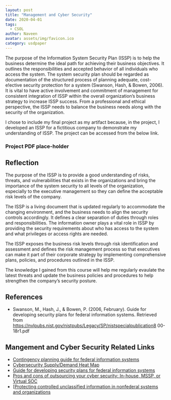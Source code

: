 ```yaml
---
layout: post
title: "Management and Cyber Security"
date: 2020-04-01
tags:
  - CSOL
author: Naveen
avatar: assets/img/favicon.ico
category: usdpaper
---
```



The purpose of the Information System Security Plan (ISSP) is to help the business determine the ideal path for achieving their business objectives. It outlines the responsibilities and accepted behavior of all individuals who access the system. The system security plan should be regarded as documentation of the structured process of planning adequate, cost- e!ective security protection for a system (Swanson, Hash, & Bowen, 2006). It is vital to have active involvement and commitment of management for consistent integration of ISSP within the overall organization’s business strategy to increase ISSP success. From a professional and ethical perspective, the ISSP needs to balance the business needs along with the security of the organization.

I chose to include my final project as my artifact because, in the project, I developed an ISSP for a fictitious company to demonstrate my understanding of ISSP. The project can be accessed from the below link.

### Project PDF place-holder

## Reflection

The purpose of the ISSP is to provide a good understanding of risks, threats, and vulnerabilities that exists in the organizations and bring the importance of the system security to all levels of the organization, especially to the executive management so they can define the acceptable risk levels of the company.

The ISSP is a living document that is updated regularly to accommodate the changing environment, and the business needs to align the security controls accordingly. It defines a clear separation of duties through roles and responsibilities. The information owner plays a vital role in ISSP by providing the security requirements about who has access to the system and what privileges or access rights are needed.

The ISSP exposes the business risk levels through risk identification and assessment and defines the risk management process so that executives can make it part of their corporate strategy by implementing comprehensive plans, policies, and procedures outlined in the ISSP.

The knowledge I gained from this course will help me regularly evaulate the latest threats and update the business policies and procedures to help strengthen the company’s security posture.

## References

- Swanson, M., Hash, J., & Bowen, P. (2006, February). Guide for developing security plans for federal information systems. Retrieved from https://nvlpubs.nist.gov/nistpubs/Legacy/SP/nistspecialpublication8 00-18r1.pdf

## Mangement and Cyber Security Related Links

- [Contingency planning guide for federal information systems](https://nvlpubs.nist.gov/nistpubs/Legacy/SP/nistspecialpublication800-34r1.pdf)
- [Cybersecurity Supply/Demand Heat Map](https://www.cyberseek.org/heatmap.html)
- [Guide for developing security plans for federal information systems](https://nvlpubs.nist.gov/nistpubs/Legacy/SP/nistspecialpublication800-18r1.pdf)
- [Pros and cons of outsourcing your cyber security: In-house, MSSP, or Virtual SOC](https://www.comtact.co.uk/blog/pros-and-cons-of-outsourcing-your-cyber-security-in-house-mssp-or-virtual-soc)
- [[Protecting controlled unclassified information in nonfederal systems and organizations](https://nvlpubs.nist.gov/nistpubs/SpecialPublications/NIST.SP.800-%20171r1.pdf)